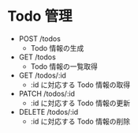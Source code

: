 # Todo 管理

- POST /todos
  - Todo 情報の生成
- GET /todos
  - Todo 情報の一覧取得
- GET /todos/:id
  - :id に対応する Todo 情報の取得
- PATCH /todos/:id
  - :id に対応する Todo 情報の更新
- DELETE /todos/:id
  - :id に対応する Todo 情報の削除